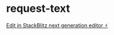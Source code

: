 # request-text

[Edit in StackBlitz next generation editor ⚡️](https://stackblitz.com/~/github.com/junswat/request-text)